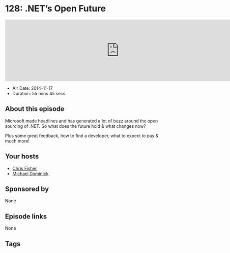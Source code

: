 # 128: .NET’s Open Future

<iframe src="https://player.fireside.fm/v2/MLf2ZzhC+RhWArCJB?theme=dark" width="740" height="200" frameborder="0" scrolling="no"></iframe>

* Air Date: 2014-11-17
* Duration: 55 mins 45 secs

## About this episode

Microsoft made headlines and has generated a lot of buzz around the open sourcing of .NET. So what does the future hold & what changes now?

Plus some great feedback, how to find a developer, what to expect to pay & much more!

## Your hosts
* [Chris Fisher](https://coder.show/hosts/chrislas)
* [Michael Dominick](https://coder.show/hosts/michael)

## Sponsored by

None



## Episode links

None



## Tags

